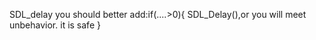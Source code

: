 SDL_delay you should better add:if(....>0){
    SDL_Delay(),or you will meet unbehavior. it is safe
}